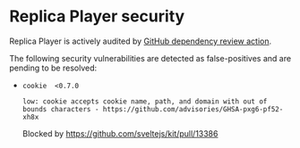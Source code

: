 # Replica Player security

Replica Player is actively audited by [GitHub dependency review action](https://github.com/actions/dependency-review-action).

The following security vulnerabilities are detected as false-positives and are pending to be resolved:

- `cookie  <0.7.0`

  `low: cookie accepts cookie name, path, and domain with out of bounds characters - https://github.com/advisories/GHSA-pxg6-pf52-xh8x`

  Blocked by https://github.com/sveltejs/kit/pull/13386
